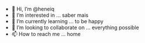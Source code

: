 - 👋 Hi, I’m @heneiq
- 👀 I’m interested in ... saber mais
- 🌱 I’m currently learning ... to be happy
- 💞️ I’m looking to collaborate on ... everything possible
- 📫 How to reach me ... home

<!---
heneiq/heneiq is a ✨ special ✨ repository because its `README.md` (this file) appears on your GitHub profile.
You can click the Preview link to take a look at your changes.
--->
